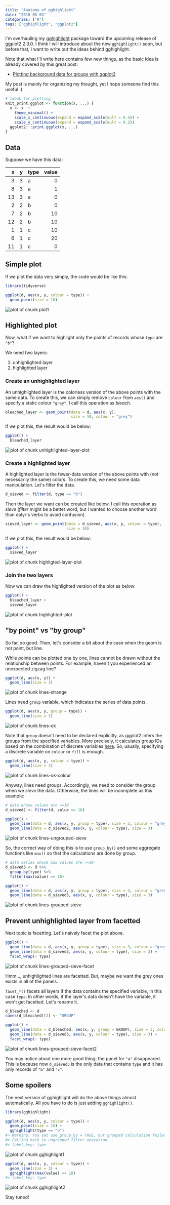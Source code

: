 ```yaml
---
title: "Anatomy of gghighlight"
date: "2018-06-03"
categories: ["R"]
tags: ["gghighlight", "ggplot2"]
---
```




I'm overhauling my [gghighlight](https://github.com/yutannihilation/gghighlight) package toward the upcoming release of ggplot2 2.3.0. I think I will introduce about the new `gghighlight()` soon, but before that, I want to write out the ideas behind gghighlight.

Note that what I'll write here contains few new things, as the basic idea is already covered by this great post:

* [Plotting background data for groups with ggplot2](https://drsimonj.svbtle.com/plotting-background-data-for-groups-with-ggplot2)

My post is mainly for organizing my thought, yet I hope someone find this useful :)


```r
# tweak for plotting
knit_print.ggplot <- function(x, ...) {
  x <- x  +
    theme_minimal() +
    scale_x_continuous(expand = expand_scale(mult = 0.5)) +
    scale_y_continuous(expand = expand_scale(mult = 0.2))
  ggplot2:::print.ggplot(x, ...)
}
```


## Data

Suppose we have this data:


|  x|  y|type | value|
|--:|--:|:----|-----:|
|  3|  3|a    |     0|
|  8|  3|a    |     1|
| 13|  3|a    |     0|
|  2|  2|b    |     0|
|  7|  2|b    |    10|
| 12|  2|b    |    10|
|  1|  1|c    |    10|
|  6|  1|c    |    20|
| 11|  1|c    |     0|

## Simple plot

If we plot the data very simply, the code would be like this:


```r
library(tidyverse)

ggplot(d, aes(x, y, colour = type)) +
  geom_point(size = 10)
```

![plot of chunk plot1](/post/2018-06-03-anatomy-of-gghighlight_files/figure-html/plot1-1.png)

## Highlighted plot

Now, what if we want to highlight only the points of records whose `type` are `"b"`?

We need two layers:

1. unhighlighted layer
2. highlighted layer

### Create an unhighlighted layer

An unhighlighted layer is the colorless version of the above points with the same data.
To create this, we can simply remove `colour` from `aes()` and specify a static colour `"grey"`. I call this operation as *bleach*.


```r
bleached_layer <- geom_point(data = d, aes(x, y),
                             size = 10, colour = "grey")
```

If we plot this, the result would be below:


```r
ggplot() +
  bleached_layer
```

![plot of chunk unhighlighted-layer-plot](/post/2018-06-03-anatomy-of-gghighlight_files/figure-html/unhighlighted-layer-plot-1.png)

### Create a highlighted layer

A highlighted layer is the fewer-data version of the above points with (not necessarily the same) colors.
To create this, we need some data manipulation. Let's filter the data.


```r
d_sieved <- filter(d, type == "b")
```

Then the layer we want can be created like below. I call this operation as *sieve* (*filter* might be a better word, but I wanted to choose another word than dplyr's verbs to avoid confusion).


```r
sieved_layer <- geom_point(data = d_sieved, aes(x, y, colour = type),
                           size = 10)
```

If we plot this, the result would be below:


```r
ggplot() +
  sieved_layer
```

![plot of chunk highligted-layer-plot](/post/2018-06-03-anatomy-of-gghighlight_files/figure-html/highligted-layer-plot-1.png)

### Join the two layers

Now we can draw the highlighted version of the plot as below:


```r
ggplot() +
  bleached_layer +
  sieved_layer
```

![plot of chunk highlighted-plot](/post/2018-06-03-anatomy-of-gghighlight_files/figure-html/highlighted-plot-1.png)

## "by point" vs "by group"

So far, so good. Then, let's consider a bit about the case when the geom is not point, but line.

While points can be plotted one by one, lines cannot be drawn without the relationship between points. For example, haven't you experienced an unexpected zigzag line?


```r
ggplot(d, aes(x, y)) +
  geom_line(size = 3)
```

![plot of chunk lines-strange](/post/2018-06-03-anatomy-of-gghighlight_files/figure-html/lines-strange-1.png)

Lines need `group` variable, which indicates the series of data points.


```r
ggplot(d, aes(x, y, group = type)) +
  geom_line(size = 3)
```

![plot of chunk lines-ok](/post/2018-06-03-anatomy-of-gghighlight_files/figure-html/lines-ok-1.png)

Note that `group` doesn't need to be declared explicitly, as ggplot2 infers the groups from the specified variables. More precisely, it calculates group IDs based on the combination of discrete variables [here](https://github.com/tidyverse/ggplot2/blob/8778b48b37d8b7e41c0f4f213031fb47810e70aa/R/grouping.r#L11-L28). So, usually, specifying a discrete variable on `colour` or `fill` is enough.


```r
ggplot(d, aes(x, y, colour = type)) +
  geom_line(size = 3)
```

![plot of chunk lines-ok-colour](/post/2018-06-03-anatomy-of-gghighlight_files/figure-html/lines-ok-colour-1.png)

Anyway, lines need groups. Accordingly, we need to consider the group when we *sieve* the data. Otherwise, the lines will be incomplete as this example:


```r
# data whose values are >=10
d_sieved2 <- filter(d, value >= 10)

ggplot() +
  geom_line(data = d, aes(x, y, group = type), size = 3, colour = "grey") +
  geom_line(data = d_sieved2, aes(x, y, colour = type), size = 3)
```

![plot of chunk lines-ungrouped-sieve](/post/2018-06-03-anatomy-of-gghighlight_files/figure-html/lines-ungrouped-sieve-1.png)

So, the correct way of doing this is to use `group_by()` and some aggregate functions like `max()` so that the calculations are done by group.


```r
# data series whose max values are >=10
d_sieved3 <- d %>%
  group_by(type) %>% 
  filter(max(value) >= 10)

ggplot() +
  geom_line(data = d, aes(x, y, group = type), size = 3, colour = "grey") +
  geom_line(data = d_sieved3, aes(x, y, colour = type), size = 3)
```

![plot of chunk lines-grouped-sieve](/post/2018-06-03-anatomy-of-gghighlight_files/figure-html/lines-grouped-sieve-1.png)

## Prevent unhighlighted layer from facetted

Next topic is facetting. Let's naively facet the plot above.


```r
ggplot() +
  geom_line(data = d, aes(x, y, group = type), size = 3, colour = "grey") +
  geom_line(data = d_sieved3, aes(x, y, colour = type), size = 3) +
  facet_wrap(~ type)
```

![plot of chunk lines-grouped-sieve-facet](/post/2018-06-03-anatomy-of-gghighlight_files/figure-html/lines-grouped-sieve-facet-1.png)

Hmm..., unhighlighted lines are facetted. But, maybe we want the grey ones exists in all of the panels.

`facet_*()` facets all layers if the data contains the specified variable, in this case `type`. In other words, if the layer's data doesn't have the variable, it won't get facetted. Let's rename it.


```r
d_bleached <- d
names(d_bleached)[3] <- "GROUP"

ggplot() +
  geom_line(data = d_bleached, aes(x, y, group = GROUP), size = 3, colour = "grey") +
  geom_line(data = d_sieved3, aes(x, y, colour = type), size = 3) +
  facet_wrap(~ type)
```

![plot of chunk lines-grouped-sieve-facet2](/post/2018-06-03-anatomy-of-gghighlight_files/figure-html/lines-grouped-sieve-facet2-1.png)

You may notice about one more good thing; the panel for `"a"` disappeared.
This is because now `d_sieved3` is the only data that contains `type` and it has only records of `"b"` and `"c"`.

## Some spoilers

The next version of gghighlight will do the above things almost automatically. All you have to do is just adding `gghighlight()`.


```r
library(gghighlight)

ggplot(d, aes(x, y, colour = type)) +
  geom_point(size = 10) +
  gghighlight(type == "b")
#> Warning: You set use_group_by = TRUE, but grouped calculation failed.
#> Falling back to ungrouped filter operation...
#> label_key: type
```

![plot of chunk gghighlight1](/post/2018-06-03-anatomy-of-gghighlight_files/figure-html/gghighlight1-1.png)


```r
ggplot(d, aes(x, y, colour = type)) +
  geom_line(size = 3) +
  gghighlight(max(value) >= 10)
#> label_key: type
```

![plot of chunk gghighlight2](/post/2018-06-03-anatomy-of-gghighlight_files/figure-html/gghighlight2-1.png)

Stay tuned!
